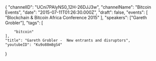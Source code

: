{
    "channelID": "UCni7PAlyNS0_12H-26DJJ3w",
    "channelName": "Bitcoin Events",
    "date": "2015-07-11T01:26:30.000Z",
    "draft": false,
    "events": [
        "Blockchain & Bitcoin Africa Conference 2015"
    ],
    "speakers": ["Gareth Grobler"],
    "tags": [

        "bitcoin"
    ],
    "title": "Gareth Grobler -  New entrants and disruptors",
    "youtubeID": "Ku9o88m8gS4"
}
